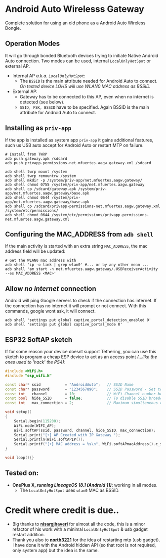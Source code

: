 # Android Auto Wirelesss Gateway
Complete solution for using an old phone as a Android Auto Wireless Dongle.

## Operation Modes
It will go through bonded Bluetooth devices trying to initiate Native Android Auto connection. Two modes can be used, internal `LocalOnlyHotSpot` or external AP.
  - Internal AP _a.k.a. `LocalOnlyHotSpot`_:
    - The `BSSID` is the main attribute needed for Android Auto to connect. _On tested device LOHS will use WLAN0 MAC address as BSSID._
  - External AP:
    - Gateway has to be connected to this AP, even when no internet is detected (see below).
    - `SSID, PSK, BSSID` have to be specified. Again BSSID is the main attribute for Android Auto to connect.

## Installing as `priv-app`
If the app is installed as system app `priv-app` it gains additional features, such us USB auto accept for Android Auto or restart MTP on failure.
```shell
# Install from TWRP
adb push gateway.apk /sdcard
adb push privapp-permissions-net.mfuertes.aagw.gateway.xml /sdcard

adb shell twrp mount /system
adb shell twrp remountrw /system
adb shell mkdir -p /system/priv-app/net.mfuertes.aagw.gateway/
adb shell chmod 0755 /system/priv-app/net.mfuertes.aagw.gateway
adb shell cp /sdcard/gateway.apk /system/priv-app/net.mfuertes.aagw.gateway/base.apk
adb shell chmod 0644 /system/priv-app/net.mfuertes.aagw.gateway/base.apk
adb shell cp /sdcard/privapp-permissions-net.mfuertes.aagw.gateway.xml /system/etc/permissions/
adb shell chmod 0644 /system/etc/permissions/privapp-permissions-net.mfuertes.aagw.gateway.xml
```
## Configuring the MAC_ADDRESS from `adb shell`
If the main activity is started with an extra string `MAC_ADDRESS`, the mac address field will be updated:
```shell
# Get the WLAN0 mac address with
adb shell 'ip -o link | grep wlan0' #... or by any other mean ...
adb shell 'am start -n net.mfuertes.aagw.gateway/.USBReceiverActivity --es MAC_ADDRESS <MAC>'
```

## Allow _no internet_ connection
Android will ping Google servers to check if the connection has internet. If the connection has no internet it will prompt or not connect. With this commands, google wont ask, it will connect.
```shell
adb shell 'settings put global captive_portal_detection_enabled 0'
adb shell 'settings put global captive_portal_mode 0'
```

## ESP32 SoftAP sketch
If for some reason your device doesnt support Tethering, you can use this sketch to program a cheap ESP device to act as an access point _(...like the ones used to 'hack' the PS4)_:
```c++
#include <WiFi.h>
#include "esp_wifi.h"

const char* ssid           = "AndroidAuto";   // SSID Name
const char* password       = "1234567890";    // SSID Password - Set to NULL to have an open AP
const int   channel        = 10;              // WiFi Channel number between 1 and 13
const bool  hide_SSID      = false;           // To disable SSID broadcast -> SSID will not appear in a basic WiFi scan
const int   max_connection = 2;               // Maximum simultaneous connected clients on the AP

void setup()
{
    Serial.begin(115200);
    WiFi.mode(WIFI_AP);
    WiFi.softAP(ssid, password, channel, hide_SSID, max_connection);
    Serial.print("[+] AP Created with IP Gateway ");
    Serial.println(WiFi.softAPIP());
    Serial.printf("[+] MAC address = %s\n", WiFi.softAPmacAddress().c_str());
}

void loop(){}
```

## Tested on:
- **OnePlus X, _running LineageOS 18.1 (Android 11)_**: working in all modes.
  - The `LocalOnlyHotSpot` uses `wlan0` MAC as BSSID.

# Credit where credit is due..
- Big thanks to **[nisargjhaveri](https://github.com/nisargjhaveri/AAWirelessGateway)** for almost all the code, this is a minor refactor of his work with a minimal `LocalOnlyHotSpot` & usb gadget restart addition.
- Thank you also to **[north3221](https://github.com/north3221/AAGateWayWiFi)** for the idea of restarting mtp (usb gadget). I have done it with the Android hidden API (so that root is not required, only system app) but the idea is the same.